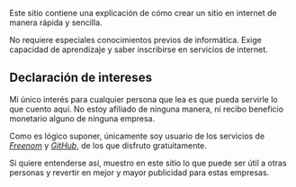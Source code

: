 Este sitio contiene una explicación de cómo crear un sitio en internet de manera rápida y sencilla.

No requiere especiales conocimientos previos de informática. Exige capacidad de aprendizaje y saber inscribirse en servicios de internet.

## Declaración de intereses

Mi único interés para cualquier persona que lea es que pueda servirle lo que cuento aquí. No estoy afiliado de ninguna manera, ni recibo beneficio monetario alguno de ninguna empresa.

Como es lógico suponer, únicamente soy usuario de los servicios de [_Freenom_](http://www.freenom.com) y [_GitHub_](https://github.com), de los que disfruto gratuitamente.

Si quiere entenderse así, muestro en este sitio lo que puede ser útil a otras personas y revertir en mejor y mayor publicidad para estas empresas.
